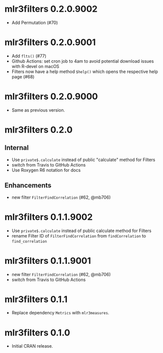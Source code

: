 # mlr3filters 0.2.0.9002

- Add Permutation (#70)


# mlr3filters 0.2.0.9001

- Add `flts()` (#77)
- Github Actions: set cron job to 4am to avoid potential download issues with R-devel on macOS
- Filters now have a help method `$help()` which opens the respective help page (#68)


# mlr3filters 0.2.0.9000

- Same as previous version.


# mlr3filters 0.2.0

## Internal

* Use `private$.calculate` instead of public "calculate" method for Filters 
* switch from Travis to GitHub Actions
* Use Roxygen R6 notation for docs

## Enhancements

* new filter `FilterFindCorrelation` (#62, @mb706)


# mlr3filters 0.1.1.9002

* Use `private$.calculate` instead of public calculate method for Filters 
* rename Filter ID of `FilterFindCorrelation` from `findCorrelation` to `find_correlation`


# mlr3filters 0.1.1.9001

* new filter `FilterFindCorrelation` (#62, @mb706)
* switch from Travis to GitHub Actions


# mlr3filters 0.1.1

* Replace dependency `Metrics` with `mlr3measures`.

# mlr3filters 0.1.0

* Initial CRAN release.
